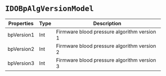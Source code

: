 # `IDOBpAlgVersionModel`

| Properties | Type | Description |
| ----------- | ------- | ------------ |
| bpVersion1 | Int | Firmware blood pressure algorithm version 1 |
| bpVersion2 | Int | Firmware blood pressure algorithm version 2 |
| bpVersion3 | Int | Firmware blood pressure algorithm version 3 |
